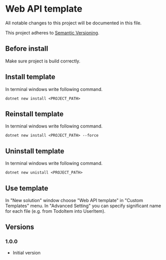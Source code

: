 # Web API template
All notable changes to this project will be documented in this file.

This project adheres to [Semantic Versioning](http://semver.org/spec/v2.0.0.html).


## Before install
Make sure project is build correctly.

## Install template
In terminal windows write following command.
```
dotnet new install <PROJECT_PATH>
```

## Reinstall template
In terminal windows write following command.
```
dotnet new install <PROJECT_PATH> --force
```

## Uninstall template
In terminal windows write following command.
```
dotnet new unistall <PROJECT_PATH>
```

## Use template
In "New solution" window choose "Web API template" in "Custom Templates" menu.
In "Advanced Setting" you can specify significant name for each file (e.g. from TodoItem into UserItem).


## Versions
### 1.0.0
- Initial version
